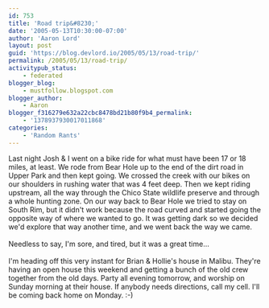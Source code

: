 ```yaml
---
id: 753
title: 'Road trip&#8230;'
date: '2005-05-13T10:30:00-07:00'
author: 'Aaron Lord'
layout: post
guid: 'https://blog.devlord.io/2005/05/13/road-trip/'
permalink: /2005/05/13/road-trip/
activitypub_status:
    - federated
blogger_blog:
    - mustfollow.blogspot.com
blogger_author:
    - Aaron
blogger_f316279e632a22cbc8478bd21b80f9b4_permalink:
    - '1378937930017011868'
categories:
    - 'Random Rants'
---
```


Last night Josh &amp; I went on a bike ride for what must have been 17 or 18 miles, at least.  We rode from Bear Hole up to the end of the dirt road in Upper Park and then kept going.  We crossed the creek with our bikes on our shoulders in rushing water that was 4 feet deep.  Then we kept riding upstream, all the way through the Chico State wildlife preserve and through a whole hunting zone.  On our way back to Bear Hole we tried to stay on South Rim, but it didn't work because the road curved and started going the opposite way of where we wanted to go. It was getting dark so we decided we'd explore that way another time, and we went back the way we came.<br /><br />Needless to say, I'm sore, and tired, but it was a great time...<br /><br />I'm heading off this very instant for Brian &amp; Hollie's house in Malibu. They're having an open house this weekend and getting a bunch of the old crew together from the old days. Party all evening tomorrow, and worship on Sunday morning at their house. If anybody needs directions, call my cell. I'll be coming back home on Monday. :-)